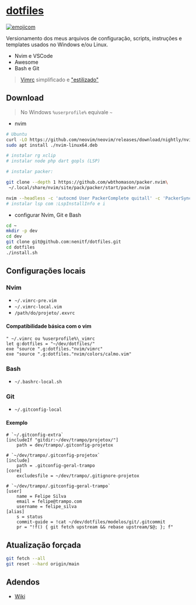 # [dotfiles](http://d.neni.dev)

[![emojicom](https://img.shields.io/badge/emojicom-%F0%9F%90%9B%20%F0%9F%86%95%20%F0%9F%92%AF%20%F0%9F%91%AE%20%F0%9F%86%98%20%F0%9F%92%A4-%23fff)](http://neni.dev/emojicom)

Versionamento dos meus arquivos de configuração, scripts, instruções e templates usados no Windows e/ou Linux.

- Nvim e VSCode
- Awesome
- Bash e Git

> [Vimrc](http://neni.dev/vimrc) simplificado e ["estilizado"](http://vimrc.neni.dev)

## Download

> No Windows `%userprofile%` equivale `~`

- nvim
```bash
# Ubuntu
curl -LO https://github.com/neovim/neovim/releases/download/nightly/nvim-linux64.deb
sudo apt install ./nvim-linux64.deb

# instalar rg xclip
# instalar node php dart gopls (LSP)

# instalar packer:

git clone --depth 1 https://github.com/wbthomason/packer.nvim\
 ~/.local/share/nvim/site/pack/packer/start/packer.nvim

nvim --headless -c 'autocmd User PackerComplete quitall' -c 'PackerSync'
# instalar lsp com :LspInstallInfo e i
```

- configurar Nvim, Git e Bash
```bash
cd ~
mkdir -p dev
cd dev
git clone git@github.com:nenitf/dotfiles.git
cd dotfiles
./install.sh
```

## Configurações locais

### Nvim

- `~/.vimrc-pre.vim`
- `~/.vimrc-local.vim`
- `/path/do/projeto/.exvrc`

#### Compatibilidade básica com o vim

```vim
" ~/.vimrc ou %userprofile%\_vimrc
let g:dotfiles = "~/dev/dotfiles/"
exe "source ".g:dotfiles."nvim/vimrc"
exe "source ".g:dotfiles."nvim/colors/calmo.vim"
```

### Bash

- `~/.bashrc-local.sh`

### Git

- `~/.gitconfig-local`

#### Exemplo

```gitconfig
# `~/.gitconfig-extra`
[includeIf "gitdir:~/dev/trampo/projetox/"]
    path = dev/trampo/.gitconfig-projetox
```

```gitconfig
# `~/dev/trampo/.gitconfig-projetox`
[include]
    path = .gitconfig-geral-trampo
[core]
    excludesfile = ~/dev/trampo/.gitignore-projetox
```

```gitconfig
# `~/dev/trampo/.gitconfig-geral-trampo`
[user]
    name = Felipe Silva
    email = felipe@trampo.com
    username = felipe_silva
[alias]
    s = status
    commit-guide = !cat ~/dev/dotfiles/modelos/git/.gitcommit
    pr = "!f() { git fetch upstream && rebase upstream/$@; }; f"
```

## Atualização forçada

```bash
git fetch --all
git reset --hard origin/main
```

## Adendos

- [Wiki](https://github.com/nenitf/dotfiles/wiki)
